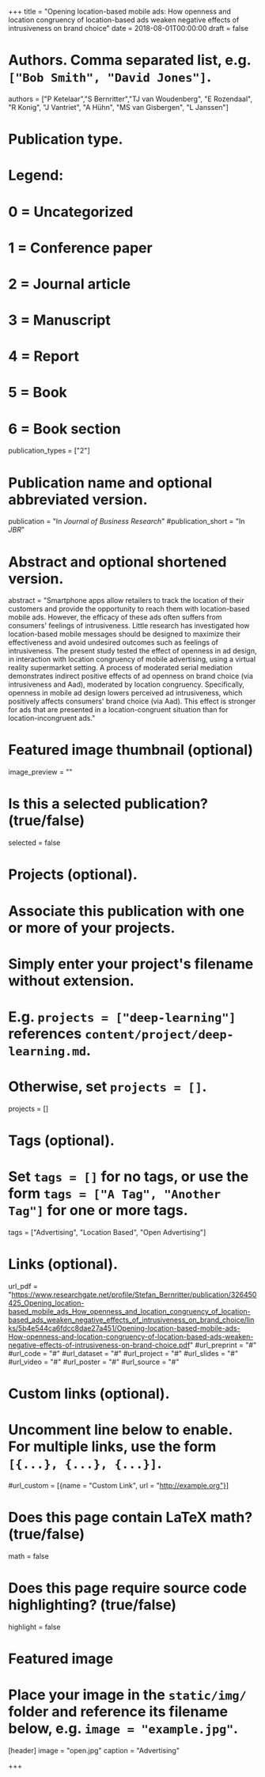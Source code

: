 +++
title = "Opening location-based mobile ads: How openness and location congruency of location-based ads weaken negative effects of intrusiveness on brand choice"
date = 2018-08-01T00:00:00
draft = false

# Authors. Comma separated list, e.g. `["Bob Smith", "David Jones"]`.
authors = ["P Ketelaar","S Bernritter","TJ van Woudenberg", "E Rozendaal", "R Konig", "J Vantriet", "A Hühn", "MS van Gisbergen", "L Janssen"]

# Publication type.
# Legend:
# 0 = Uncategorized
# 1 = Conference paper
# 2 = Journal article
# 3 = Manuscript
# 4 = Report
# 5 = Book
# 6 = Book section
publication_types = ["2"]

# Publication name and optional abbreviated version.
publication = "In *Journal of Business Research*"
#publication_short = "In *JBR*"

# Abstract and optional shortened version.
abstract = "Smartphone apps allow retailers to track the location of their customers and provide the opportunity to reach them with location-based mobile ads. However, the efficacy of these ads often suffers from consumers' feelings of intrusiveness. Little research has investigated how location-based mobile messages should be designed to maximize their effectiveness and avoid undesired outcomes such as feelings of intrusiveness. The present study tested the effect of openness in ad design, in interaction with location congruency of mobile advertising, using a virtual reality supermarket setting. A process of moderated serial mediation demonstrates indirect positive effects of ad openness on brand choice (via intrusiveness and Aad), moderated by location congruency. Specifically, openness in mobile ad design lowers perceived ad intrusiveness, which positively affects consumers' brand choice (via Aad). This effect is stronger for ads that are presented in a location-congruent situation than for location-incongruent ads."

# Featured image thumbnail (optional)
image_preview = ""

# Is this a selected publication? (true/false)
selected = false

# Projects (optional).
#   Associate this publication with one or more of your projects.
#   Simply enter your project's filename without extension.
#   E.g. `projects = ["deep-learning"]` references `content/project/deep-learning.md`.
#   Otherwise, set `projects = []`.
projects = []

# Tags (optional).
#   Set `tags = []` for no tags, or use the form `tags = ["A Tag", "Another Tag"]` for one or more tags.
tags = ["Advertising", "Location Based", "Open Advertising"]

# Links (optional).
url_pdf = "https://www.researchgate.net/profile/Stefan_Bernritter/publication/326450425_Opening_location-based_mobile_ads_How_openness_and_location_congruency_of_location-based_ads_weaken_negative_effects_of_intrusiveness_on_brand_choice/links/5b4e544ca6fdcc8dae27a451/Opening-location-based-mobile-ads-How-openness-and-location-congruency-of-location-based-ads-weaken-negative-effects-of-intrusiveness-on-brand-choice.pdf"
#url_preprint = "#"
#url_code = "#"
#url_dataset = "#"
#url_project = "#"
#url_slides = "#"
#url_video = "#"
#url_poster = "#"
#url_source = "#"

# Custom links (optional).
#   Uncomment line below to enable. For multiple links, use the form `[{...}, {...}, {...}]`.
#url_custom = [{name = "Custom Link", url = "http://example.org"}]

# Does this page contain LaTeX math? (true/false)
math = false

# Does this page require source code highlighting? (true/false)
highlight = false

# Featured image
# Place your image in the `static/img/` folder and reference its filename below, e.g. `image = "example.jpg"`.
[header]
image = "open.jpg"
caption = "Advertising"

+++
